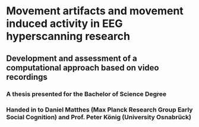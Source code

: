 # Movement artifacts and movement induced activity in EEG hyperscanning research
## Development and assessment of a computational approach based on video recordings



### A thesis presented for the Bachelor of Science Degree



### Handed in to Daniel Matthes (Max Planck Research Group Early Social Cognition) and Prof. Peter König (University Osnabrück)
